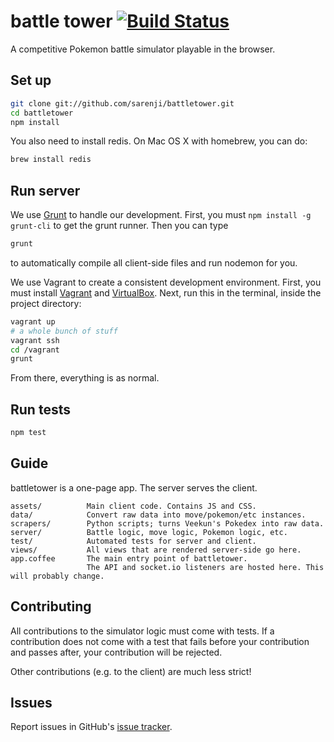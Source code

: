 # battle tower [![Build Status](https://secure.travis-ci.org/sarenji/battletower.png?branch=master)](http://travis-ci.org/sarenji/battletower)

A competitive Pokemon battle simulator playable in the browser.

## Set up

```bash
git clone git://github.com/sarenji/battletower.git
cd battletower
npm install
```

You also need to install redis. On Mac OS X with homebrew, you can do:

```bash
brew install redis
```

## Run server

We use [Grunt](http://gruntjs.com/) to handle our development. First, you must `npm install -g grunt-cli` to get the grunt runner. Then you can type

```bash
grunt
```

to automatically compile all client-side files and run nodemon for you.

We use Vagrant to create a consistent development environment. First, you must 
install [Vagrant](http://www.vagrantup.com/) and 
[VirtualBox](https://www.virtualbox.org/wiki/Downloads). Next, run this in the 
terminal, inside the project directory:

```bash
vagrant up
# a whole bunch of stuff
vagrant ssh
cd /vagrant
grunt
```

From there, everything is as normal.

## Run tests

```bash
npm test
```

## Guide

battletower is a one-page app. The server serves the client.

```
assets/          Main client code. Contains JS and CSS.
data/            Convert raw data into move/pokemon/etc instances.
scrapers/        Python scripts; turns Veekun's Pokedex into raw data.
server/          Battle logic, move logic, Pokemon logic, etc.
test/            Automated tests for server and client.
views/           All views that are rendered server-side go here.
app.coffee       The main entry point of battletower.
                 The API and socket.io listeners are hosted here. This will probably change.
```

## Contributing

All contributions to the simulator logic must come with tests. If a
contribution does not come with a test that fails before your contribution and
passes after, your contribution will be rejected.

Other contributions (e.g. to the client) are much less strict!

## Issues

Report issues in GitHub's [issue
tracker](https://github.com/sarenji/battletower/issues).
